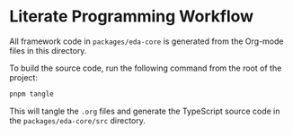 # Literate Programming Workflow

All framework code in `packages/eda-core` is generated from the Org-mode files in this directory.

To build the source code, run the following command from the root of the project:

```bash
pnpm tangle
```

This will tangle the `.org` files and generate the TypeScript source code in the `packages/eda-core/src` directory.
